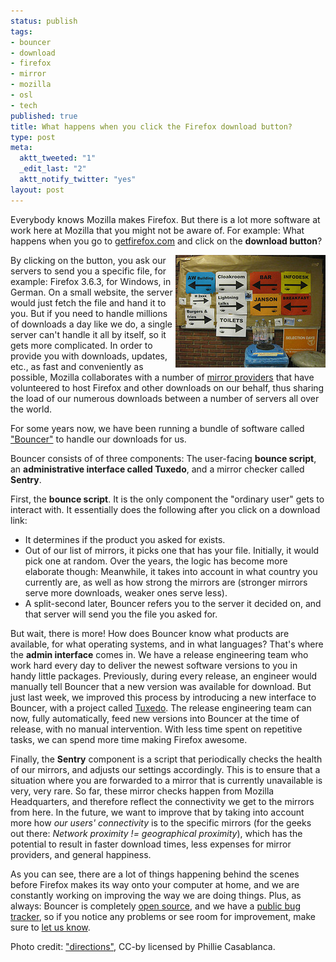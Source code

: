 ```yaml
--- 
status: publish
tags: 
- bouncer
- download
- firefox
- mirror
- mozilla
- osl
- tech
published: true
title: What happens when you click the Firefox download button?
type: post
meta: 
  aktt_tweeted: "1"
  _edit_last: "2"
  aktt_notify_twitter: "yes"
layout: post
---
```

Everybody knows Mozilla makes Firefox. But there is a lot more software at work here at Mozilla that you might not be aware of. For example: What happens when you go to <a href="http://getfirefox.com">getfirefox.com</a> and click on the <strong>download button</strong>?

<img src="/media/wp/2010/05/directions.jpg" alt="" title="directions" width="240" height="180" class="alignright size-full wp-image-2706" align="right" />By clicking on the button, you ask our servers to send you a specific file, for example: Firefox 3.6.3, for Windows, in German. On a small website, the server would just fetch the file and hand it to you. But if you need to handle millions of downloads a day like we do, a single server can't handle it all by itself, so it gets more complicated. In order to provide you with downloads, updates, etc., as fast and conveniently as possible, Mozilla collaborates with a number of <a href="http://www.mozilla.org/community/mirrors.html">mirror providers</a> that have volunteered to host Firefox and other downloads on our behalf, thus sharing the load of our numerous downloads between a number of servers all over the world.

For some years now, we have been running a bundle of software called <a href="http://viewvc.svn.mozilla.org/vc/projects/bouncer/">"Bouncer"</a> to handle our downloads for us.

Bouncer consists of of three components: The user-facing <strong>bounce script</strong>, an <strong>administrative interface called Tuxedo</strong>, and a mirror checker called <strong>Sentry</strong>.

First, the <strong>bounce script</strong>. It is the only component the "ordinary user" gets to interact with. It essentially does the following after you click on a download link:
<ul>
	<li>It determines if the product you asked for exists.</li>
	<li>Out of our list of mirrors, it picks one that has your file. Initially, it would pick one at random. Over the years, the logic has become more elaborate though: Meanwhile, it takes into account in what country you currently are, as well as how strong the mirrors are (stronger mirrors serve more downloads, weaker ones serve less).</li>
	<li>A split-second later, Bouncer refers you to the server it decided on, and that server will send you the file you asked for.</li>
</ul>

But wait, there is more! How does Bouncer know what products are available, for what operating systems, and in what languages? That's where the <strong>admin interface</strong> comes in. We have a release engineering team who work hard every day to deliver the newest software versions to you in handy little packages. Previously, during every release, an engineer would manually tell Bouncer that a new version was available for download. But just last week, we improved this process by introducing a new interface to Bouncer, with a project called <a href="http://github.com/fwenzel/tuxedo/">Tuxedo</a>. The release engineering team can now, fully automatically, feed new versions into Bouncer at the time of release, with no manual intervention. With less time spent on repetitive tasks, we can spend more time making Firefox awesome.

Finally, the <strong>Sentry</strong> component is a script that periodically checks the health of our mirrors, and adjusts our settings accordingly. This is to ensure that a situation where you are forwarded to a mirror that is currently unavailable is very, very rare. So far, these mirror checks happen from Mozilla Headquarters, and therefore reflect the connectivity we get to the mirrors from here. In the future, we want to improve that by taking into account more how <em>our users' connectivity</em> is to the specific mirrors (for the geeks out there: <em>Network proximity != geographical proximity</em>), which has the potential to result in faster download times, less expenses for mirror providers, and general happiness.

As you can see, there are a lot of things happening behind the scenes before Firefox makes its way onto your computer at home, and we are constantly working on improving the way we are doing things. Plus, as always: Bouncer is completely <a href="http://github.com/fwenzel/tuxedo/">open source</a>, and we have a <a href="https://bugzilla.mozilla.org/buglist.cgi?query_format=advanced;product=Webtools;component=Bouncer;resolution=---">public bug tracker</a>, so if you notice any problems or see room for improvement, make sure to <a href="https://bugzilla.mozilla.org/enter_bug.cgi?product=Webtools&component=Bouncer">let us know</a>.

<p class="credits">Photo credit: <a href="http://www.flickr.com/photos/philliecasablanca/3263799851/">"directions"</a>, CC-by licensed by Phillie Casablanca.</p>
